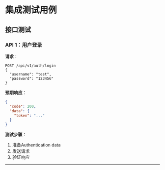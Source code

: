# 集成测试用例

## 接口测试

### API 1：用户登录

**请求**：
```
POST /api/v1/auth/login
{
  "username": "test",
  "password": "123456"
}
```

**预期响应**：
```json
{
  "code": 200,
  "data": {
    "token": "..."
  }
}
```

**测试步骤**：
1. 准备Authentication data
2. 发送请求
3. 验证响应

---
